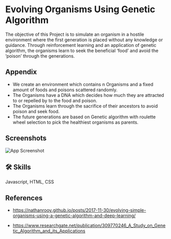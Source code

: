
# Evolving Organisms Using Genetic Algorithm

The objective of this Project is to simulate an organism in a hostile environment where the first generation is placed without any knowledge or guidance.
Through reinforcement learning and an application of genetic algorithm, the organisms learn to seek the beneficial ‘food’ and avoid the ‘poison’ through the generations.




## Appendix

- We create an environment which contains n Organisms and a fixed amount of foods and poisons scattered randomly.
- The Organisms have a DNA which decides how much they are attracted to or repelled by to the food and poison.
- The Organisms learn through the sacrifice of their ancestors to avoid poison and seek food. 
- The future generations are based on Genetic algorithm  with roulette wheel selection to pick the healthiest organisms as parents.


## Screenshots

![App Screenshot](https://via.placeholder.com/468x300?text=App+Screenshot+Here)


## 🛠 Skills
Javascript, HTML, CSS


## References

- https://nathanrooy.github.io/posts/2017-11-30/evolving-simple-organisms-using-a-genetic-algorithm-and-deep-learning/

- https://www.researchgate.net/publication/309770246_A_Study_on_Genetic_Algorithm_and_its_Applications
